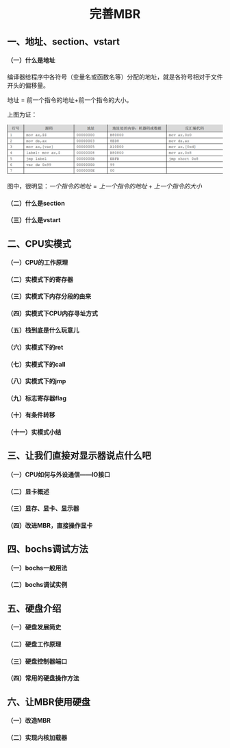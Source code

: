 <h1><center>完善MBR</center></h1>

## 一、地址、section、vstart

#### （一）什么是地址

编译器给程序中各符号（变量名或函数名等）分配的地址，就是各符号相对于文件开头的偏移量。

地址 = 前一个指令的地址+前一个指令的大小。

上图为证：

![image-20220502175311459](https://raw.githubusercontent.com/zrmin/BlogImages/master/images/202205021753535.png)

图中，很明显：$一个指令的地址 = 上一个指令的地址 + 上一个指令的大小$



#### （二）什么是section



#### （三）什么是vstart



## 二、CPU实模式

#### （一）CPU的工作原理



#### （二）实模式下的寄存器



#### （三）实模式下内存分段的由来



#### （四）实模式下CPU内存寻址方式



#### （五）栈到底是什么玩意儿



#### （六）实模式下的ret



#### （七）实模式下的call



#### （八）实模式下的jmp



#### （九）标志寄存器flag



#### （十）有条件转移



#### （十一）实模式小结





## 三、让我们直接对显示器说点什么吧

#### （一）CPU如何与外设通信——IO接口



#### （二）显卡概述



#### （三）显存、显卡、显示器



#### （四）改进MBR，直接操作显卡





## 四、bochs调试方法

#### （一）bochs一般用法



#### （二）bochs调试实例



## 五、硬盘介绍

#### （一）硬盘发展简史



#### （二）硬盘工作原理



#### （三）硬盘控制器端口



#### （四）常用的硬盘操作方法



## 六、让MBR使用硬盘

#### （一）改造MBR



#### （二）实现内核加载器


